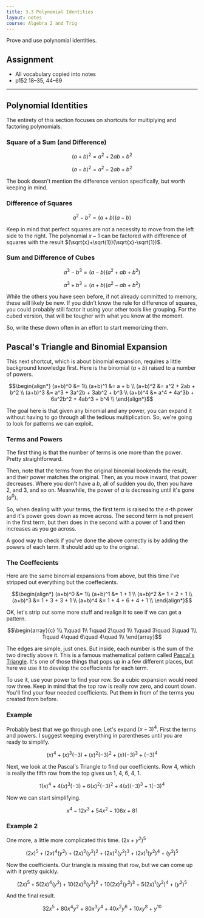 ```yaml
---
title: 3.3 Polynomial Identities
layout: notes
course: Algebra 2 and Trig
---
```


Prove and use polynomial identities.

## Assignment

- All vocabulary copied into notes
- p152 18–35, 44–69

---

## Polynomial Identities

The entirety of this section focuses on shortcuts for multiplying and factoring polynomials.

### Square of a Sum (and Difference)

$$ (a+b)^2 = a^2 + 2ab + b^2 $$

$$ (a-b)^2 = a^2 - 2ab + b^2 $$

The book doesn't mention the difference version specifically, but worth keeping in mind.

### Difference of Squares

$$a^2 - b^2 = (a+b)(a-b)$$

Keep in mind that perfect squares are not a necessity to move from the left side to the right. The polynomial $x-1$ can be factored with difference of squares with the result $(\sqrt{x}+\sqrt{1})(\sqrt{x}-\sqrt{1})$.

### Sum and Difference of Cubes

$$a^3-b^3 = (a-b)(a^2 + ab + b^2)$$

$$a^3+b^3 = (a+b)(a^2 - ab + b^2)$$

While the others you have seen before, if not already committed to memory, these will likely be new. If you didn't know the rule for difference of squares, you could probably still factor it using your other tools like grouping. For the cubed version, that will be tougher with what you know at the moment.

So, write these down often in an effort to start memorizing them.

## Pascal's Triangle and Binomial Expansion

This next shortcut, which is about binomial expansion, requires a little background knowledge first. Here is the binomial $(a+b)$ raised to a number of powers.

$$\begin{align*}
(a+b)^0 &= 1\\
(a+b)^1 &= a + b \\
(a+b)^2 &= a^2 + 2ab + b^2 \\
(a+b)^3 &= a^3 + 3a^2b + 3ab^2 + b^3 \\
(a+b)^4 &= a^4 + 4a^3b + 6a^2b^2 + 4ab^3 + b^4 \\
\end{align*}$$

The goal here is that given any binomial and any power, you can expand it without having to go through all the tedious multiplication. So, we're going to look for patterns we can exploit.

### Terms and Powers

The first thing is that the number of terms is one more than the power. Pretty straightforward.

Then, note that the terms from the original binomial bookends the result, and their power matches the original. Then, as you move inward, that power decreases. Where you don't have a $b$, all of sudden you do, then you have 2, and 3, and so on. Meanwhile, the power of $a$ is decreasing until it's gone $(a^0)$.

So, when dealing with your terms, the first term is raised to the $n$-th power and it's power goes down as move across. The second term is not present in the first term, but then does in the second with a power of 1 and then increases as you go across.

A good way to check if you've done the above correctly is by adding the powers of each term. It should add up to the original.

### The Coeffecients

Here are the same binomial expansions from above, but this time I've stripped out everything but the coeffecients.

$$\begin{align*}
(a+b)^0 &= 1\\
(a+b)^1 &= 1 + 1 \\
(a+b)^2 &= 1 + 2 + 1 \\
(a+b)^3 &= 1 + 3 + 3 + 1 \\
(a+b)^4 &= 1 + 4 + 6 + 4 + 1 \\
\end{align*}$$

OK, let's strip out some more stuff and realign it to see if we can get a pattern.

$$\begin{array}{c}
1\\
1\quad 1\\
1\quad 2\quad 1\\
1\quad 3\quad 3\quad 1\\
1\quad 4\quad 6\quad 4\quad 1\\
\end{array}$$

The edges are simple, just ones. But inside, each number is the sum of the two directly above it. This is a famous mathematical pattern called [Pascal's Triangle](https://en.wikipedia.org/wiki/Pascal's_triangle). It's one of those things that pops up in a few different places, but here we use it to develop the coeffecients for each term.

To use it, use your power to find your row. So a cubic expansion would need row three. Keep in mind that the top row is really row zero, and count down. You'll find your four needed coefficients. Put them in from of the terms you created from before.

### Example

Probably best that we go through one. Let's expand $(x-3)^4$. First the terms and powers. I suggest keeping everything in parentheses until you are ready to simplify.

$$ (x)^4 + (x)^3(-3) + (x)^2(-3)^2 + (x)(-3)^3 + (-3)^4 $$

Next, we look at the Pascal's Triangle to find our coefficients. Row 4, which is really the fifth row from the top gives us 1, 4, 6, 4, 1.

$$ 1(x)^4 + 4(x)^3(-3) + 6(x)^2(-3)^2 + 4(x)(-3)^3 + 1(-3)^4 $$

Now we can start simplifying.

$$ x^4 - 12x^3 + 54x^2 - 108x + 81 $$

### Example 2

One more, a little more complicated this time. $(2x+y^2)^5$

$$ (2x)^5 + (2x)^4(y^2) + (2x)^3(y^2)^2 + (2x)^2(y^2)^3 + (2x)^1(y^2)^4 + (y^2)^5 $$

Now the coefficients. Our triangle is missing that row, but we can come up with it pretty quickly.

$$ (2x)^5 + 5(2x)^4(y^2) + 10(2x)^3(y^2)^2 + 10(2x)^2(y^2)^3 + 5(2x)^1(y^2)^4 + (y^2)^5 $$

And the final result.

$$ 32x^5 + 80x^4y^2 + 80x^3y^4 + 40x^2y^6 + 10xy^8 + y^{10} $$

